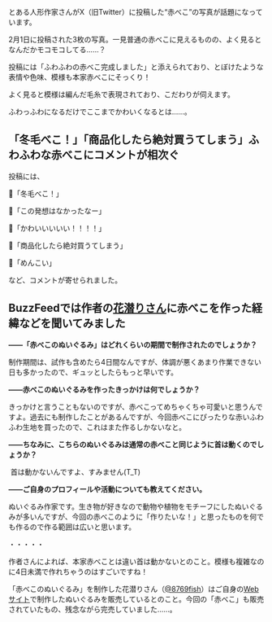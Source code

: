 とある人形作家さんがX（旧Twitter）に投稿した“赤べこ”の写真が話題になっています。

2月1日に投稿された3枚の写真。一見普通の赤べこに見えるものの、よく見るとなんだかモコモコしてる……？

投稿には「ふわふわの赤べこ完成しました」と添えられており、とぼけたような表情や色味、模様も本家赤べこにそっくり！

よく見ると模様は編んだ毛糸で表現されており、こだわりが伺えます。

ふわっふわになるだけでここまでかわいくなるとは……。

## 「冬毛べこ！」「商品化したら絶対買うてしまう」ふわふわな赤べこにコメントが相次ぐ

投稿には、

💬「冬毛べこ！」

💬「この発想はなかったなー」

💬「かわいいいいい！！！！」

💬「商品化したら絶対買うてしまう」

💬「めんこい」

など、コメントが寄せられました。

## BuzzFeedでは作者の[花潜りさん](https://twitter.com/8769fish)に赤べこを作った経緯などを聞いてみました

**――「赤べこのぬいぐるみ」はどれくらいの期間で制作されたのでしょうか？**

制作期間は、試作も含めたら4日間なんですが、体調が悪くあまり作業できない日も多かったので、ギュッとしたらもっと早いです。

**――赤べこのぬいぐるみを作ったきっかけは何でしょうか？**

きっかけと言うこともないのですが、赤べこってめちゃくちゃ可愛いと思うんですよ。過去にも制作したことがあるんですが、今回赤べこにぴったりな赤いふわふわ生地を買ったので、これはまた作るしかないなと。

**――ちなみに、こちらのぬいぐるみは通常の赤べこと同じように首は動くのでしょうか？**

 首は動かないんですよ、すみません(T\_T)

**――ご自身のプロフィールや活動についても教えてください。**

ぬいぐるみ作家です。生き物が好きなので動物や植物をモチーフにしたぬいぐるみが多いんですが、今回の赤べこのように「作りたいな！」と思ったものを何でも作るので作る範囲は広いと思います。

・・・・・

作者さんによれば、本家赤べことは違い首は動かないとのこと。模様も複雑なのに4日未満で作れちゃうのはすごいですね！

「赤べこのぬいぐるみ」を制作した花潜りさん（[@8769fish](https://twitter.com/8769fish)）はご自身の[Webサイト](https://gyosuiya.stores.jp/)で制作したぬいぐるみを販売しているとのこと。今回の「赤べこ」も販売されていたもの、残念ながら完売していました……。